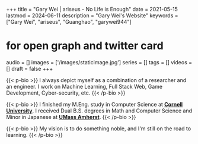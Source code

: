 +++
title = "Gary Wei | ariseus - No Life is Enough"
date = 2021-05-15
lastmod = 2024-06-11
description = "Gary Wei's Website"
keywords = ["Gary Wei", "ariseus", "Guanghao", "garywei944"]

# for open graph and twitter card
audio = []
images = ['/images/staticimage.jpg']
series = []
tags = []
videos = []
draft = false
+++

{{< p-bio >}}
I always depict myself as a combination of a researcher and an engineer.
I work on Machine Learning, Full Stack Web, Game Development, Cyber-security, etc.
{{< /p-bio >}}

{{< p-bio >}}
I finished my M.Eng. study in Computer Science at [**Cornell University**](https://www.cornell.edu/).
I received Dual B.S. degrees in Math and Computer Science and Minor in Japanese at [**UMass Amherst**](https://www.umass.edu/).
{{< /p-bio >}}

{{< p-bio >}}
My vision is to do something noble, and I'm still on the road to learning.
{{< /p-bio >}}

